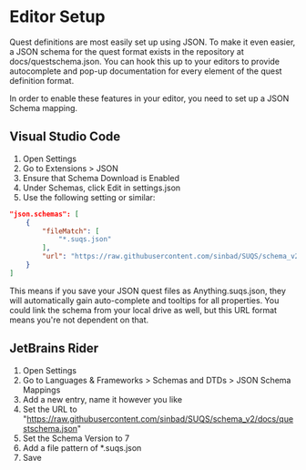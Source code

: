 # Editor Setup

Quest definitions are most easily set up using JSON. To make it even easier, a JSON schema 
for the quest format exists in the repository at docs/questschema.json. You can hook this up to your
editors to provide autocomplete and pop-up documentation for every element of the quest definition format.

In order to enable these features in your editor, you need to set up a JSON Schema mapping.

## Visual Studio Code

1. Open Settings
1. Go to Extensions > JSON
1. Ensure that Schema Download is Enabled
1. Under Schemas, click Edit in settings.json
1. Use the following setting or similar:

```json
"json.schemas": [
    {
        "fileMatch": [
            "*.suqs.json"
        ],
        "url": "https://raw.githubusercontent.com/sinbad/SUQS/schema_v2/docs/questschema.json"
    }
]
```

This means if you save your JSON quest files as Anything.suqs.json, they will automatically gain 
auto-complete and tooltips for all properties. You could link the schema from your local drive
as well, but this URL format means you're not dependent on that.

## JetBrains Rider

1. Open Settings 
1. Go to Languages & Frameworks > Schemas and DTDs > JSON Schema Mappings
1. Add a new entry, name it however you like
1. Set the URL to "https://raw.githubusercontent.com/sinbad/SUQS/schema_v2/docs/questschema.json"
1. Set the Schema Version to 7
1. Add a file pattern of *.suqs.json
1. Save


